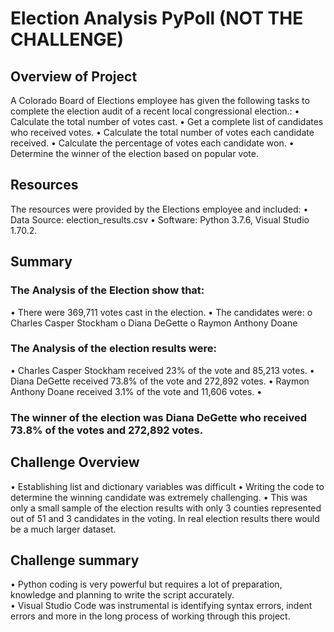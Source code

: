 # Election Analysis PyPoll (NOT THE CHALLENGE)

## Overview of Project

A Colorado Board of Elections employee has given the following tasks to complete the election audit of a recent local congressional election.:
•	Calculate the total number of votes cast.
•	Get a complete list of candidates who received votes.
•	Calculate the total number of votes each candidate received.
•	Calculate the percentage of votes each candidate won.
•	Determine the winner of the election based on popular vote.
## Resources
The resources were provided by the Elections employee and included:
•	Data Source: election_results.csv
•	Software: Python 3.7.6, Visual Studio 1.70.2.

## Summary
### The Analysis of the Election show that:

•	There were 369,711 votes cast in the election.
•	The candidates were:
o	Charles Casper Stockham
o	Diana DeGette
o	Raymon Anthony Doane

### The Analysis of the election results were: 
•	Charles Casper Stockham received 23% of the vote and 85,213 votes.
•	Diana DeGette received 73.8% of the vote and 272,892 votes.
•	Raymon Anthony Doane received 3.1% of the vote and 11,606 votes.
•	

### The winner of the election was Diana DeGette who received 73.8% of the votes and 272,892 votes.

## Challenge Overview
•	Establishing list and dictionary variables was difficult
•	Writing the code to determine the winning candidate was extremely challenging.
•	This was only a small sample of the election results with only 3 counties represented out of 51 and 3 candidates in the voting.  In real election results there would be a much larger dataset.

## Challenge summary

•	Python coding is very powerful but requires a lot of preparation, knowledge and planning to write the script accurately.  
•	Visual Studio Code was instrumental is identifying syntax errors, indent errors and more in the long process of working through this project.
